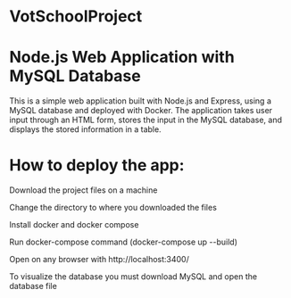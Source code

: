 # VotSchoolProject
# Node.js Web Application with MySQL Database

This is a simple web application built with Node.js and Express, using a MySQL database and deployed with Docker. The application takes user input through an HTML form, stores the input in the MySQL database, and displays the stored information in a table.



# How to deploy the app:

Download the project files on a machine

Change the directory to where you downloaded the files

Install docker and docker compose

Run docker-compose command (docker-compose up --build)

Open on any browser with http://localhost:3400/

To visualize the database you must download MySQL and open the database file
